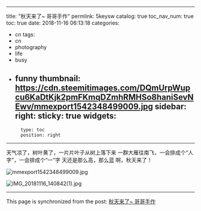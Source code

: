
---
title: "秋天来了~  哥哥手作"
permlink: 5keysw
catalog: true
toc_nav_num: true
toc: true
date: 2018-11-16 06:13:18
categories:
- cn
tags:
- cn
- photography
- life
- busy
- funny
thumbnail: https://cdn.steemitimages.com/DQmUrpWupcu6KaDtKjk2pmFKmqDZmhRMHSo8haniSevNEwv/mmexport1542348499009.jpg
sidebar:
    right:
        sticky: true
widgets:
    -
        type: toc
        position: right
---


天气凉了，树叶黄了，一片片叶子从树上落下来
一群大雁往南飞，一会排成个“人字”，一会排成个“一”字
天还是那么高，那么蓝
啊，秋天来了！

![mmexport1542348499009.jpg](https://cdn.steemitimages.com/DQmUrpWupcu6KaDtKjk2pmFKmqDZmhRMHSo8haniSevNEwv/mmexport1542348499009.jpg)

![IMG_20181116_140842(1).jpg](https://cdn.steemitimages.com/DQmeBk8D1o8XTRWC8hpqkZm6PCamcgCEmgPfC2CviBpF4fw/IMG_20181116_140842(1).jpg)

- - -

This page is synchronized from the post: [秋天来了~  哥哥手作](https://steemit.com/@andrewma/5keysw)
